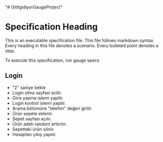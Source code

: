 "# GittigidiyorGaugeProject" 

Specification Heading
=====================

This is an executable specification file. This file follows markdown syntax.
Every heading in this file denotes a scenario. Every bulleted point denotes a step.

To execute this specification, run gauge specs

Login
------
* "2" saniye  bekle
* Login olma sayfasi acilir.
* Giris yapma islemi yapilir.
* Login kontrol islemi yapilir.
* Arama bölümüne "telefon" değeri girilir.
* Ürün sepete eklenir.
* Sepet sayfası açılır.
* Ürün adeti random arttırılır.
* Sepetteki ürün silinir.
* Hesaptan çıkış yapılır.
